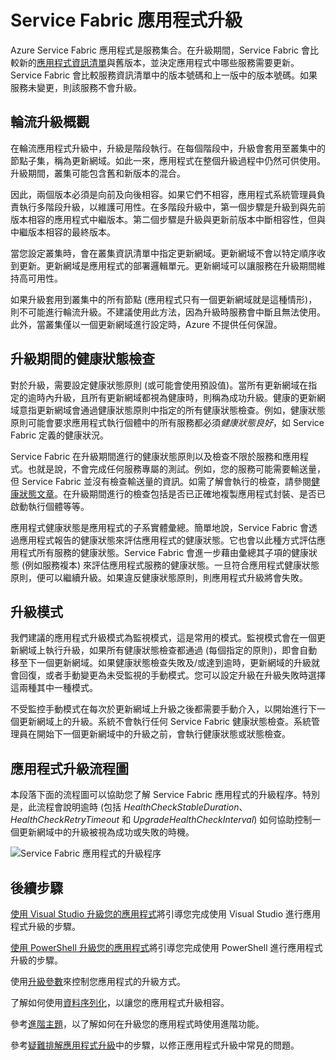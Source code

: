 <properties
   pageTitle="Service Fabric 應用程式升級 | Microsoft Azure"
   description="本文章提供升級 Service Fabric 應用程式的簡介，其中包括選擇升級模式和執行健康狀態檢查。"
   services="service-fabric"
   documentationCenter=".net"
   authors="mani-ramaswamy"
   manager="timlt"
   editor=""/>

<tags
   ms.service="service-fabric"
   ms.devlang="dotnet"
   ms.topic="article"
   ms.tgt_pltfrm="NA"
   ms.workload="NA"
   ms.date="09/14/2016"
   ms.author="subramar"/>


# Service Fabric 應用程式升級

Azure Service Fabric 應用程式是服務集合。在升級期間，Service Fabric 會比較新的[應用程式資訊清單](service-fabric-application-model.md#describe-an-application)與舊版本，並決定應用程式中哪些服務需要更新。Service Fabric 會比較服務資訊清單中的版本號碼和上一版中的版本號碼。如果服務未變更，則該服務不會升級。

## 輪流升級概觀

在輪流應用程式升級中，升級是階段執行。在每個階段中，升級會套用至叢集中的節點子集，稱為更新網域。如此一來，應用程式在整個升級過程中仍然可供使用。升級期間，叢集可能包含舊和新版本的混合。

因此，兩個版本必須是向前及向後相容。如果它們不相容，應用程式系統管理員負責執行多階段升級，以維護可用性。在多階段升級中，第一個步驟是升級到與先前版本相容的應用程式中繼版本。第二個步驟是升級與更新前版本中斷相容性，但與中繼版本相容的最終版本。

當您設定叢集時，會在叢集資訊清單中指定更新網域。更新網域不會以特定順序收到更新。更新網域是應用程式的部署邏輯單元。更新網域可以讓服務在升級期間維持高可用性。

如果升級套用到叢集中的所有節點 (應用程式只有一個更新網域就是這種情形)，則不可能進行輪流升級。不建議使用此方法，因為升級時服務會中斷且無法使用。此外，當叢集僅以一個更新網域進行設定時，Azure 不提供任何保證。

## 升級期間的健康狀態檢查

對於升級，需要設定健康狀態原則 (或可能會使用預設值)。當所有更新網域在指定的逾時內升級，且所有更新網域都視為健康時，則稱為成功升級。健康的更新網域意指更新網域會通過健康狀態原則中指定的所有健康狀態檢查。例如，健康狀態原則可能會要求應用程式執行個體中的所有服務都必須*健康狀態良好*，如 Service Fabric 定義的健康狀況。

Service Fabric 在升級期間進行的健康狀態原則以及檢查不限於服務和應用程式。也就是說，不會完成任何服務專屬的測試。例如，您的服務可能需要輸送量，但 Service Fabric 並沒有檢查輸送量的資訊。如需了解會執行的檢查，請參閱[健康狀態文章](service-fabric-health-introduction.md)。在升級期間進行的檢查包括是否已正確地複製應用程式封裝、是否已啟動執行個體等等。

應用程式健康狀態是應用程式的子系實體彙總。簡單地說，Service Fabric 會透過應用程式報告的健康狀態來評估應用程式的健康狀態。它也會以此種方式評估應用程式所有服務的健康狀態。Service Fabric 會進一步藉由彙總其子項的健康狀態 (例如服務複本) 來評估應用程式服務的健康狀態。一旦符合應用程式健康狀態原則，便可以繼續升級。如果違反健康狀態原則，則應用程式升級將會失敗。

## 升級模式

我們建議的應用程式升級模式為監視模式，這是常用的模式。監視模式會在一個更新網域上執行升級，如果所有健康狀態檢查都通過 (每個指定的原則)，即會自動移至下一個更新網域。如果健康狀態檢查失敗及/或達到逾時，更新網域的升級就會回復，或者手動變更為未受監視的手動模式。您可以設定升級在升級失敗時選擇這兩種其中一種模式。

不受監控手動模式在每次於更新網域上升級之後都需要手動介入，以開始進行下一個更新網域上的升級。系統不會執行任何 Service Fabric 健康狀態檢查。系統管理員在開始下一個更新網域中的升級之前，會執行健康狀態或狀態檢查。

## 應用程式升級流程圖

本段落下面的流程圖可以協助您了解 Service Fabric 應用程式的升級程序。特別是，此流程會說明逾時 (包括 *HealthCheckStableDuration*、*HealthCheckRetryTimeout* 和 *UpgradeHealthCheckInterval*) 如何協助控制一個更新網域中的升級被視為成功或失敗的時機。

![Service Fabric 應用程式的升級程序][image]


## 後續步驟

[使用 Visual Studio 升級您的應用程式](service-fabric-application-upgrade-tutorial.md)將引導您完成使用 Visual Studio 進行應用程式升級的步驟。

[使用 PowerShell 升級您的應用程式](service-fabric-application-upgrade-tutorial-powershell.md)將引導您完成使用 PowerShell 進行應用程式升級的步驟。

使用[升級參數](service-fabric-application-upgrade-parameters.md)來控制您應用程式的升級方式。

了解如何使用[資料序列化](service-fabric-application-upgrade-data-serialization.md)，以讓您的應用程式升級相容。

參考[進階主題](service-fabric-application-upgrade-advanced.md)，以了解如何在升級您的應用程式時使用進階功能。

參考[疑難排解應用程式升級](service-fabric-application-upgrade-troubleshooting.md)中的步驟，以修正應用程式升級中常見的問題。
 


[image]: media/service-fabric-application-upgrade/service-fabric-application-upgrade-flowchart.png

<!---HONumber=AcomDC_0921_2016-->